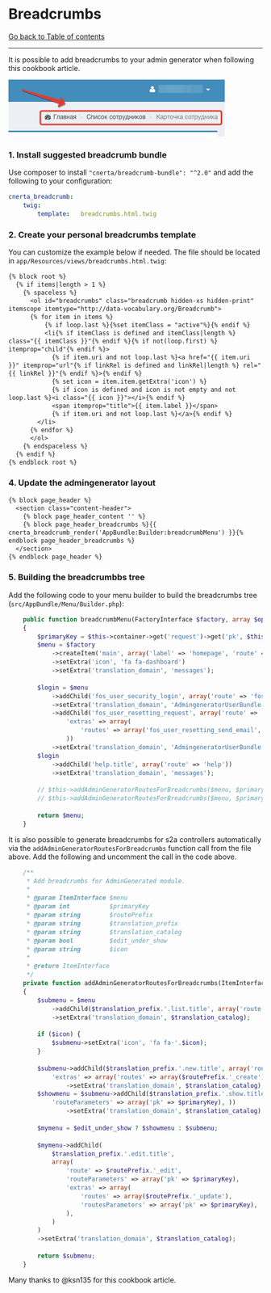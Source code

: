 # Breadcrumbs

[Go back to Table of contents][back-to-index]

-----

It is possible to add breadcrumbs to your admin generator when following this cookbook article.

![Breadcrumbs preview](../img/cookbook-breadcrumbs.png)

### 1. Install suggested breadcrumb bundle
Use composer to install `"cnerta/breadcrumb-bundle": "^2.0"` and add the following to your configuration:

```yaml
cnerta_breadcrumb:
    twig:
        template:	breadcrumbs.html.twig
```

### 2. Create your personal breadcrumbs template

You can customize the example below if needed. The file should be located in `app/Resources/views/breadcrumbs.html.twig`:
```twig
{% block root %}
  {% if items|length > 1 %}
    {% spaceless %}
      <ol id="breadcrumbs" class="breadcrumb hidden-xs hidden-print" itemscope itemtype="http://data-vocabulary.org/Breadcrumb">
  	  {% for item in items %}
          {% if loop.last %}{%set itemClass = "active"%}{% endif %}
          <li{% if itemClass is defined and itemClass|length %} class="{{ itemClass }}"{% endif %}{% if not(loop.first) %} itemprop="child"{% endif %}>
            {% if item.uri and not loop.last %}<a href="{{ item.uri }}" itemprop="url"{% if linkRel is defined and linkRel|length %} rel="{{ linkRel }}"{% endif %}>{% endif %}
            {% set icon = item.item.getExtra('icon') %}
            {% if icon is defined and icon is not empty and not loop.last %}<i class="{{ icon }}"></i>{% endif %}
            <span itemprop="title">{{ item.label }}</span>
            {% if item.uri and not loop.last %}</a>{% endif %}
  		</li>
  	  {% endfor %}
      </ol>
    {% endspaceless %}
  {% endif %}
{% endblock root %}
```

### 4. Update the admingenerator layout
```twig
{% block page_header %}
  <section class="content-header">
    {% block page_header_content '' %}
    {% block page_header_breadcrumbs %}{{ cnerta_breadcrumb_render('AppBundle:Builder:breadcrumbMenu') }}{% endblock page_header_breadcrumbs %}
  </section>
{% endblock page_header %}
```

### 5. Building the breadcrumbbs tree

Add the following code to your menu builder to build the breadcrumbs tree (`src/AppBundle/Menu/Builder.php`):
```php
    public function breadcrumbMenu(FactoryInterface $factory, array $options)
    {
        $primaryKey = $this->container->get('request')->get('pk', $this->container->get('request')->get('id', 1));
        $menu = $factory
            ->createItem('main', array('label' => 'homepage', 'route' => 'homepage'))
            ->setExtra('icon', 'fa fa-dashboard')
            ->setExtra('translation_domain', 'messages');
        
        $login = $menu
            ->addChild('fos_user_security_login', array('route' => 'fos_user_security_login'))
            ->setExtra('translation_domain', 'AdmingeneratorUserBundle')
            ->addChild('fos_user_resetting_request', array('route' => 'fos_user_resetting_request',
                'extras' => array(
                    'routes' => array('fos_user_resetting_send_email', 'fos_user_resetting_check_email')), 
                ))
            ->setExtra('translation_domain', 'AdmingeneratorUserBundle');
        $login
            ->addChild('help.title', array('route' => 'help'))
            ->setExtra('translation_domain', 'messages');

        // $this->addAdminGeneratorRoutesForBreadcrumbs($menu, $primaryKey, 'AppBundle_Employee', 'employee');
        // $this->addAdminGeneratorRoutesForBreadcrumbs($menu, $primaryKey, 'AppBundle_Regional_center', 'regional.center', 'regional', true);

        return $menu;
    }
```

It is also possible to generate breadcrumbs for s2a controllers automatically via the `addAdminGeneratorRoutesForBreadcrumbs` function call from the file above. Add the following and uncomment the call in the code above.

```php
    /**
     * Add breadcrumbs for AdminGenerated module.
     *
     * @param ItemInterface $menu
     * @param int           $primaryKey
     * @param string        $routePrefix
     * @param string        $translation_prefix
     * @param string        $translation_catalog
     * @param bool          $edit_under_show
     * @param string        $icon
     *
     * @return ItemInterface
     */
    private function addAdminGeneratorRoutesForBreadcrumbs(ItemInterface $menu, $primaryKey, $routePrefix, $translation_prefix, $translation_catalog = 'messages', $edit_under_show = false, $icon = null)
    {
        $submenu = $menu
            ->addChild($translation_prefix.'.list.title', array('route' => $routePrefix.'_list'))
            ->setExtra('translation_domain', $translation_catalog);

        if ($icon) {
            $submenu->setExtra('icon', 'fa fa-'.$icon);
        }

        $submenu->addChild($translation_prefix.'.new.title', array('route' => $routePrefix.'_new',
            'extras' => array('routes' => array($routePrefix.'_create')), ))
                ->setExtra('translation_domain', $translation_catalog);
        $showmenu = $submenu->addChild($translation_prefix.'.show.title', array('route' => $routePrefix.'_show',
            'routeParameters' => array('pk' => $primaryKey), ))
                ->setExtra('translation_domain', $translation_catalog);

        $mymenu = $edit_under_show ? $showmenu : $submenu;

        $mymenu->addChild(
            $translation_prefix.'.edit.title',
            array(
                'route' => $routePrefix.'_edit',
                'routeParameters' => array('pk' => $primaryKey),
                'extras' => array(
                    'routes' => array($routePrefix.'_update'),
                    'routesParameters' => array('pk' => $primaryKey),
                ),
            )
        )
        ->setExtra('translation_domain', $translation_catalog);

        return $submenu;
    }
```

Many thanks to @ksn135 for this cookbook article.

[back-to-index]: ../documentation.md
